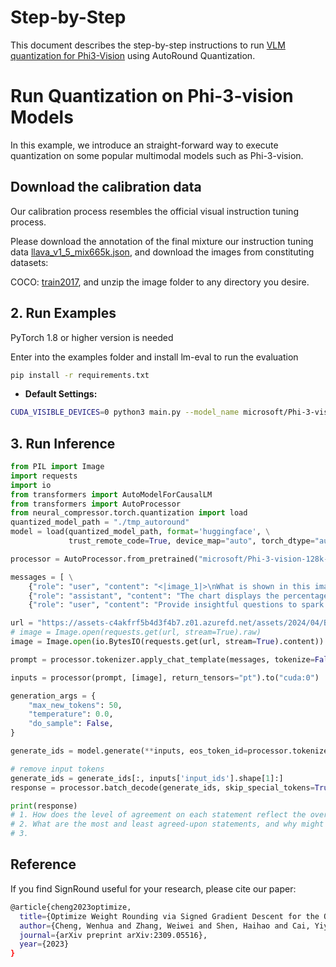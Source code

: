 Step-by-Step
============
This document describes the step-by-step instructions to run [VLM quantization for Phi3-Vision](https://huggingface.co/microsoft/Phi-3-vision-128k-instruct) using AutoRound Quantization.

# Run Quantization on Phi-3-vision Models

In this example, we introduce an straight-forward way to execute quantization on some popular multimodal models such as Phi-3-vision. 

## Download the calibration data

Our calibration process resembles the official visual instruction tuning process.

Please download the annotation of the final mixture our instruction tuning data [llava_v1_5_mix665k.json](https://huggingface.co/datasets/liuhaotian/LLaVA-Instruct-150K/blob/main/llava_v1_5_mix665k.json), and download the images from constituting datasets:

COCO: [train2017](http://images.cocodataset.org/zips/train2017.zip), and unzip the image folder to any directory you desire.


## 2. Run Examples
PyTorch 1.8 or higher version is needed

Enter into the examples folder and install lm-eval to run the evaluation
```bash
pip install -r requirements.txt
```

- **Default Settings:**
```bash
CUDA_VISIBLE_DEVICES=0 python3 main.py --model_name microsoft/Phi-3-vision-128k-instruct  --bits 4 --group_size 128  --quantize
```


## 3. Run Inference

```python
from PIL import Image
import requests
import io
from transformers import AutoModelForCausalLM
from transformers import AutoProcessor
from neural_compressor.torch.quantization import load
quantized_model_path = "./tmp_autoround"
model = load(quantized_model_path, format='huggingface', \
             trust_remote_code=True, device_map="auto", torch_dtype="auto", _attn_implementation='eager') # use _attn_implementation='flash_attention_2' to enable flash attention

processor = AutoProcessor.from_pretrained("microsoft/Phi-3-vision-128k-instruct", trust_remote_code=True)

messages = [ \
    {"role": "user", "content": "<|image_1|>\nWhat is shown in this image?"}, \
    {"role": "assistant", "content": "The chart displays the percentage of respondents who agree with various statements about their preparedness for meetings. It shows five categories: 'Having clear and pre-defined goals for meetings', 'Knowing where to find the information I need for a meeting', 'Understanding my exact role and responsibilities when I'm invited', 'Having tools to manage admin tasks like note-taking or summarization', and 'Having more focus time to sufficiently prepare for meetings'. Each category has an associated bar indicating the level of agreement, measured on a scale from 0% to 100%."}, \
    {"role": "user", "content": "Provide insightful questions to spark discussion."}]

url = "https://assets-c4akfrf5b4d3f4b7.z01.azurefd.net/assets/2024/04/BMDataViz_661fb89f3845e.png" 
# image = Image.open(requests.get(url, stream=True).raw)
image = Image.open(io.BytesIO(requests.get(url, stream=True).content))

prompt = processor.tokenizer.apply_chat_template(messages, tokenize=False, add_generation_prompt=True)

inputs = processor(prompt, [image], return_tensors="pt").to("cuda:0")

generation_args = {
    "max_new_tokens": 50,
    "temperature": 0.0,
    "do_sample": False,
}

generate_ids = model.generate(**inputs, eos_token_id=processor.tokenizer.eos_token_id, **generation_args) 

# remove input tokens 
generate_ids = generate_ids[:, inputs['input_ids'].shape[1]:]
response = processor.batch_decode(generate_ids, skip_special_tokens=True, clean_up_tokenization_spaces=False)[0] 

print(response)
# 1. How does the level of agreement on each statement reflect the overall preparedness of respondents for meetings?
# 2. What are the most and least agreed-upon statements, and why might that be the case?
# 3.
```
<!-- 

## 4. Results
Using [COCO 2017](https://cocodataset.org/) and [LLaVA-Instruct-150K](https://huggingface.co/datasets/liuhaotian/LLaVA-Instruct-150K) datasets for quantization calibration, and lm_eval dataset for evaluation. please follow the [recipe](./run_autoround.sh) and [evaluate script](./run_eval.sh). The results for Phi-3-vision-128k-instruct are as follows:
| Metric         | bf16   | INT4   |
|----------------|--------|--------|
| avg            | 0.6014 | 0.5940 |
| mmlu           | 0.6369 | 0.6310 |
| lambada_openai | 0.6487 | 0.6406 |
| hellaswag      | 0.5585 | 0.5483 |
| winogrande     | 0.7395 | 0.7451 |
| piqa           | 0.7954 | 0.7889 |
| truthfulqa_mc1 | 0.3084 | 0.2987 |
| openbookqa     | 0.3580 | 0.3600 |
| boolq          | 0.8532 | 0.8557 |
| arc_easy       | 0.8371 | 0.8346 |
| arc_challenge  | 0.5572 | 0.5469 |
| cmmlu          | 0.4074 | 0.3950 |
| ceval          | 0.4027 | 0.4012 |
| gsm8k          | 0.7157 | 0.6755 | -->

<!-- ## 4. Known Issues
* The Flashattention2 component that Phi3-Vision relies on is **not supported on cpu devices**. -->

## Reference
If you find SignRound useful for your research, please cite our paper:
```bash
@article{cheng2023optimize,
  title={Optimize Weight Rounding via Signed Gradient Descent for the Quantization of LLMs},
  author={Cheng, Wenhua and Zhang, Weiwei and Shen, Haihao and Cai, Yiyang and He, Xin and Lv, Kaokao},
  journal={arXiv preprint arXiv:2309.05516},
  year={2023}
}
```

